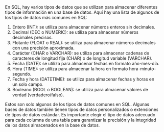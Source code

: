 En SQL, hay varios tipos de datos que se utilizan para almacenar diferentes tipos de información en una base de datos. Aquí hay una lista de algunos de los tipos de datos más comunes en SQL:

1.  Entero (INT): se utiliza para almacenar números enteros sin decimales.
2.  Decimal (DEC o NUMERIC): se utiliza para almacenar números decimales precisos.
3.  Flotante (FLOAT o REAL): se utiliza para almacenar números decimales con una precisión aproximada.
4.  Carácter (CHAR o VARCHAR): se utiliza para almacenar cadenas de caracteres de longitud fija (CHAR) o de longitud variable (VARCHAR).
5.  Fecha (DATE): se utiliza para almacenar fechas en formato año-mes-día.
6.  Hora (TIME): se utiliza para almacenar la hora en formato hora-minuto-segundo.
7.  Fecha y hora (DATETIME): se utiliza para almacenar fechas y horas en un solo campo.
8.  Booleano (BOOL o BOOLEAN): se utiliza para almacenar valores de verdad (verdadero/falso).

Estos son solo algunos de los tipos de datos comunes en SQL. Algunas bases de datos también tienen tipos de datos personalizados o extensiones de tipos de datos estándar. Es importante elegir el tipo de datos adecuado para cada columna de una tabla para garantizar la precisión y la integridad de los datos almacenados en la base de datos.